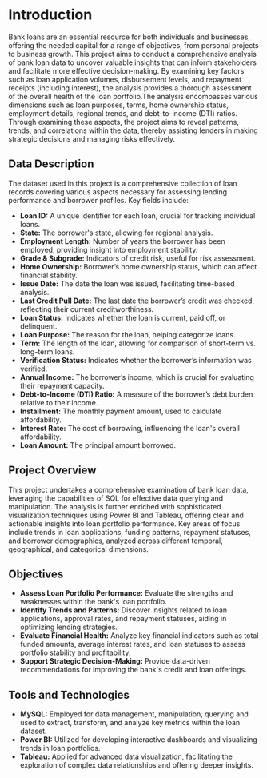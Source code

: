 # Introduction 
Bank loans are an essential resource for both individuals and businesses, offering the needed capital for a range of objectives, from personal projects to business growth. This project aims to conduct a comprehensive analysis of bank loan data to uncover valuable insights that can inform stakeholders and facilitate more effective decision-making. By examining key factors such as loan application volumes, disbursement levels, and repayment receipts (including interest), the analysis provides a thorough assessment of the overall health of the loan portfolio.The analysis encompasses various dimensions such as loan purposes, terms, home ownership status, employment details, regional trends, and debt-to-income (DTI) ratios. Through examining these aspects, the project aims to reveal patterns, trends, and correlations within the data, thereby assisting lenders in making strategic decisions and managing risks effectively. 

## Data Description 
The dataset used in this project is a comprehensive collection of loan records covering various aspects necessary for assessing lending performance and borrower profiles. Key fields include:
  * **Loan ID:** A unique identifier for each loan, crucial for tracking individual loans.
  * **State:** The borrower's state, allowing for regional analysis.
  * **Employment Length:** Number of years the borrower has been employed, providing insight into employment stability.
  * **Grade & Subgrade:** Indicators of credit risk, useful for risk assessment.
  * **Home Ownership:** Borrower’s home ownership status, which can affect financial stability.
  * **Issue Date:** The date the loan was issued, facilitating time-based analysis.
  * **Last Credit Pull Date:** The last date the borrower’s credit was checked, reflecting their current creditworthiness.
  * **Loan Status:** Indicates whether the loan is current, paid off, or delinquent.
  * **Loan Purpose:** The reason for the loan, helping categorize loans.
  * **Term:** The length of the loan, allowing for comparison of short-term vs. long-term loans.
  * **Verification Status:** Indicates whether the borrower’s information was verified.
  * **Annual Income:** The borrower’s income, which is crucial for evaluating their repayment capacity.
  * **Debt-to-Income (DTI) Ratio:** A measure of the borrower’s debt burden relative to their income.
  * **Installment:** The monthly payment amount, used to calculate affordability.
  * **Interest Rate:** The cost of borrowing, influencing the loan's overall affordability.
  * **Loan Amount:** The principal amount borrowed.

## Project Overview 
This project undertakes a comprehensive examination of bank loan data, leveraging the capabilities of SQL for effective data querying and manipulation. The analysis is further enriched with sophisticated visualization techniques using Power BI and Tableau, offering clear and actionable insights into loan portfolio performance. Key areas of focus include trends in loan applications, funding patterns, repayment statuses, and borrower demographics, analyzed across different temporal, geographical, and categorical dimensions.

## Objectives 
* **Assess Loan Portfolio Performance:** Evaluate the strengths and weaknesses within the bank's loan portfolio.
* **Identify Trends and Patterns:** Discover insights related to loan applications, approval rates, and repayment statuses, aiding in optimizing lending strategies.
* **Evaluate Financial Health:** Analyze key financial indicators such as total funded amounts, average interest rates, and loan statuses to assess portfolio stability and profitability.
* **Support Strategic Decision-Making:** Provide data-driven recommendations for improving the bank's credit and loan offerings.

## Tools and Technologies
* **MySQL:** Employed for data management, manipulation, querying and used to extract, transform, and analyze key metrics within the loan dataset.
* **Power BI:** Utilized for developing interactive dashboards and visualizing trends in loan portfolios.
* **Tableau:** Applied for advanced data visualization, facilitating the exploration of complex data relationships and offering deeper insights.
